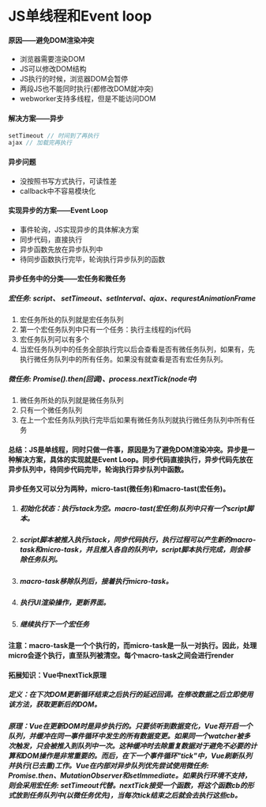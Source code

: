 # JS单线程和Event loop

#### 原因——避免DOM渲染冲突

- 浏览器需要渲染DOM
- JS可以修改DOM结构
- JS执行的时候，浏览器DOM会暂停
- 两段JS也不能同时执行(都修改DOM就冲突)
- webworker支持多线程，但是不能访问DOM

#### 解决方案——异步

```javascript
setTimeout // 时间到了再执行
ajax // 加载完再执行
```

#### 异步问题

- 没按照书写方式执行，可读性差
- callback中不容易模块化

#### 实现异步的方案——Event Loop

- 事件轮询，JS实现异步的具体解决方案
- 同步代码，直接执行
- 异步函数先放在异步队列中
- 待同步函数执行完毕，轮询执行异步队列的函数

#### 异步任务中的分类——宏任务和微任务

##### 宏任务: script、 setTimeout、setInterval、ajax、requrestAnimationFrame

1. 宏任务所处的队列就是宏任务队列
2. 第一个宏任务队列中只有一个任务：执行主线程的js代码
3. 宏任务队列可以有多个
4. 当宏任务队列中的任务全部执行完以后会查看是否有微任务队列，如果有，先执行微任务队列中的所有任务。如果没有就查看是否有宏任务队列。

##### 微任务: Promise().then(回调)、process.nextTick(node中)

1. 微任务所处的队列就是微任务队列
2. 只有一个微任务队列
3. 在上一个宏任务队列执行完毕后如果有微任务队列就执行微任务队列中所有任务

#### 总结：JS是单线程，同时只做一件事，原因是为了避免DOM渲染冲突。异步是一种解决方案，具体的实现就是Event Loop。同步代码直接执行，异步代码先放在异步队列中，待同步代码完毕，轮询执行异步队列中函数。

#### 异步任务又可以分为两种，micro-tast(微任务)和macro-tast(宏任务)。

1. ##### 初始化状态：执行stack为空。macro-tast(宏任务)队列中只有一个script脚本。

2. ##### script脚本被推入执行stack，同步代码执行，执行过程可以产生新的macro-task和micro-task，并且推入各自的队列中，script脚本执行完成，则会移除任务队列。

3. ##### macro-task移除队列后，接着执行micro-task。

4. ##### 执行UI渲染操作，更新界面。

5. ##### 继续执行下一个宏任务

#### 注意：macro-task是一个个执行的，而micro-task是一队一对执行。因此，处理micro会逐个执行，直至队列被清空。每个macro-task之间会进行render



#### 拓展知识：Vue中nextTick原理

##### 定义：在下次DOM更新循环结束之后执行的延迟回调。在修改数据之后立即使用该方法，获取更新后的DOM。

##### 原理：Vue在更新DOM时是异步执行的。只要侦听到数据变化，Vue将开启一个队列，并缓冲在同一事件循环中发生的所有数据变更。如果同一个watcher被多次触发，只会被推入到队列中一次。这种缓冲时去除重复数据对于避免不必要的计算和DOM操作是非常重要的。而后，在下一个事件循环"tick"中，Vue刷新队列并执行(已去重)工作。Vue在内部对异步队列优先尝试使用微任务: Promise.then、MutationObserver和setImmediate。如果执行环境不支持，则会采用宏任务: setTimeout代替。nextTick接受一个函数，将这个函数cb的形式放到任务队列中(以微任务优先)，当每次tick结束之后就会去执行这些cb。